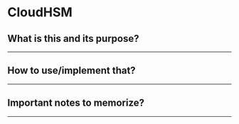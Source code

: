 # CloudHSM

## What is this and its purpose?

---

## How to use/implement that?

---

## Important notes to memorize?

---
